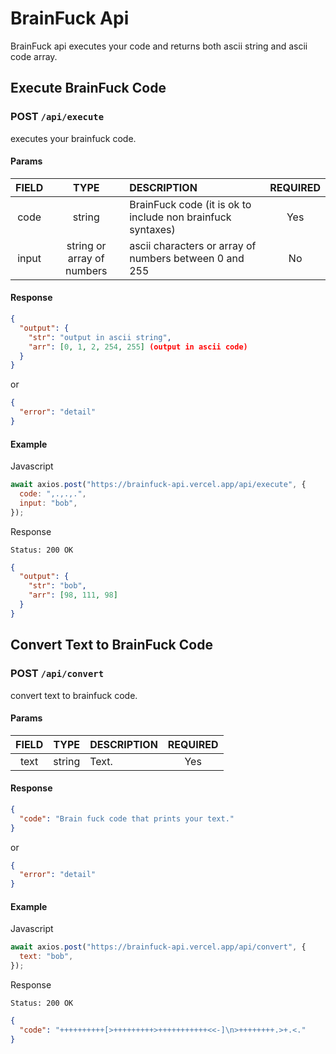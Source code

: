 # BrainFuck Api

BrainFuck api executes your code and returns both ascii string and ascii code array.

## Execute BrainFuck Code

### **POST** `/api/execute`

executes your brainfuck code.

#### **Params**

| FIELD |            TYPE            | DESCRIPTION                                                 | REQUIRED |
| :---: | :------------------------: | :---------------------------------------------------------- | :------: |
| code  |           string           | BrainFuck code (it is ok to include non brainfuck syntaxes) |   Yes    |
| input | string or array of numbers | ascii characters or array of numbers between 0 and 255      |    No    |

#### **Response**

```json
{
  "output": {
    "str": "output in ascii string",
    "arr": [0, 1, 2, 254, 255] (output in ascii code)
  }
}
```

or

```json
{
  "error": "detail"
}
```

#### **Example**

Javascript

```js
await axios.post("https://brainfuck-api.vercel.app/api/execute", {
  code: ",.,.,.",
  input: "bob",
});
```

Response

```
Status: 200 OK
```

```json
{
  "output": {
    "str": "bob",
    "arr": [98, 111, 98]
  }
}
```

## Convert Text to BrainFuck Code

### **POST** `/api/convert`

convert text to brainfuck code.

#### **Params**

| FIELD |  TYPE  | DESCRIPTION | REQUIRED |
| :---: | :----: | :---------- | :------: |
| text  | string | Text.       |   Yes    |

#### **Response**

```json
{
  "code": "Brain fuck code that prints your text."
}
```

or

```json
{
  "error": "detail"
}
```

#### **Example**

Javascript

```js
await axios.post("https://brainfuck-api.vercel.app/api/convert", {
  text: "bob",
});
```

Response

```
Status: 200 OK
```

```json
{
  "code": "++++++++++[>+++++++++>+++++++++++<<-]\n>++++++++.>+.<."
}
```
